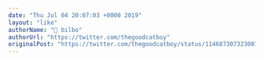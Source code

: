 ```yaml
---
date: "Thu Jul 04 20:07:03 +0000 2019"
layout: "like"
authorName: "🎺 bilbo"
authorUrl: "https://twitter.com/thegoodcatboy"
originalPost: "https://twitter.com/thegoodcatboy/status/1146873073230077958"
---
```

